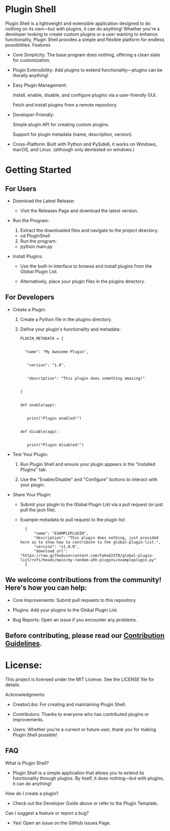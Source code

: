# Plugin Shell

Plugin Shell is a lightweight and extensible application designed to do nothing on its own—but with plugins, it can do anything! Whether you're a developer looking to create custom plugins or a user wanting to enhance functionality, Plugin Shell provides a simple and flexible platform for endless possibilities.
Features

   * Core Simplicity: The base program does nothing, offering a clean slate for customization.

   * Plugin Extensibility: Add plugins to extend functionality—plugins can be literally anything!

   * Easy Plugin Management:

        Install, enable, disable, and configure plugins via a user-friendly GUI.

        Fetch and install plugins from a remote repository.

   * Developer-Friendly:

        Simple plugin API for creating custom plugins.

        Support for plugin metadata (name, description, version).

   * Cross-Platform: Built with Python and PySide6, it works on Windows, macOS, and Linux. (although only devtested on windows.)

# Getting Started
## For Users

   * Download the Latest Release:

      * Visit the Releases Page and download the latest version.

   * Run the Program:

      1) Extract the downloaded files and navigate to the project directory:

        * cd PluginShell

      2) Run the program:

        * python main.py


   * Install Plugins:


      * Use the built-in interface to browse and install plugins from the Global Plugin List.


      * Alternatively, place your plugin files in the plugins directory.


## For Developers


   * Create a Plugin:


      1. Create a Python file in the plugins directory.


      2. Define your plugin's functionality and metadata:


             PLUGIN_METADATA = {
    
         
               "name": "My Awesome Plugin",
    
         
                "version": "1.0",
    
         
                "description": "This plugin does something amazing!"
    
         
             }


             def enable(app):
    
         
                print("Plugin enabled!")


             def disable(app):
    
         
                print("Plugin disabled!")


   * Test Your Plugin:


        1. Run Plugin Shell and ensure your plugin appears in the "Installed Plugins" tab.


        2. Use the "Enable/Disable" and "Configure" buttons to interact with your plugin.


   * Share Your Plugin:


        * Submit your plugin to the Global Plugin List via a pull request (or just pull the json file).

        * Example metadata to pull request to the plugin list:
    
                {
                    "name": "EXAMPLEPLUGIN",
                    "description": "This plugin does nothing, just provided here as to show how to contribute to the global-plugin-list.",
                    "version": "v1.0.0",
                    "download_url": "https://raw.githubusercontent.com/Faked2378/global-plugin-list/refs/heads/main/my-random-ahh-plugins/exampleplugin.py"
                }


## We welcome contributions from the community! Here's how you can help:


   * Core Improvements: Submit pull requests to this repository.


   * Plugins: Add your plugins to the Global Plugin List.


   * Bug Reports: Open an issue if you encounter any problems.


## Before contributing, please read our [Contribution Guidelines](https://github.com/penguinsnake/Plugin-Shell/wiki/Contribution-Guidelines).


# License:

This project is licensed under the MIT License. See the LICENSE file for details.


Acknowledgments:


   * CreatorLibs: For creating and maintaining Plugin Shell.


   * Contributors: Thanks to everyone who has contributed plugins or improvements.


   * Users: Whether you're a current or future user, thank you for making Plugin Shell possible!


## FAQ


What is Plugin Shell?


* Plugin Shell is a simple application that allows you to extend its functionality through plugins. By itself, it does nothing—but with plugins, it can do anything!


How do I create a plugin?


* Check out the Developer Guide above or refer to the Plugin Template.


Can I suggest a feature or report a bug?


* Yes! Open an issue on the GitHub Issues Page.
